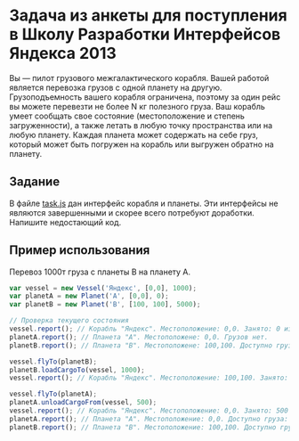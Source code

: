 # Задача из анкеты для поступления в Школу Разработки Интерфейсов Яндекса 2013

Вы — пилот грузового межгалактического корабля. Вашей работой является перевозка грузов с одной планету на другую. Грузоподъемность вашего корабля ограничена, поэтому за один рейс вы можете перевезти не более N кг полезного груза. Ваш корабль умеет сообщать свое состояние (местоположение и степень загруженности), а также летать в любую точку пространства или на любую планету. Каждая планета может содержать на себе груз, который может быть погружен на корабль или выгружен обратно на планету.

## Задание

В файле [task.js](https://github.com/yandex-shri/introtask-space/blob/master/task.js) дан интерфейс корабля и планеты. Эти интерфейсы не являются завершенными и скорее всего потребуют доработки. Напишите недостающий код.

## Пример использования

Перевоз 1000т груза с планеты B на планету A.

```js
var vessel = new Vessel('Яндекс', [0,0], 1000);
var planetA = new Planet('A', [0,0], 0);
var planetB = new Planet('B', [100, 100], 5000);

// Проверка текущего состояния
vessel.report(); // Корабль "Яндекс". Местоположение: 0,0. Занято: 0 из 1000т.
planetA.report(); // Планета "A". Местоположене: 0,0. Грузов нет.
planetB.report(); // Планета "B". Местоположене: 100,100. Доступно груза: 5000т.

vessel.flyTo(planetB);
planetB.loadCargoTo(vessel, 1000);
vessel.report(); // Корабль "Яндекс". Местоположение: 100,100. Занято: 1000 из 1000т.

vessel.flyTo(planetA);
planetA.unloadCargoFrom(vessel, 500);
vessel.report(); // Корабль "Яндекс". Местоположение: 0,0. Занято: 500 из 1000т.
planetA.report(); // Планета "A". Местоположение: 0,0. Доступно груза: 500т.
planetB.report(); // Планета "B". Местоположение: 100,100. Доступно груза: 4000т.
```
